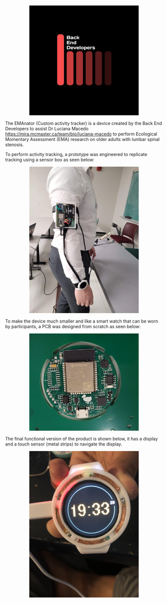  <p align="center">
  <img src="https://github.com/zakerl/Capstone_Project/blob/main/refs/BED_logo.jpg" width="350" title="hover text">
</p>

The EMAnator (Custom activity tracker) is a device created by the Back End Developers to assist Dr Luciana Macedo https://mira.mcmaster.ca/team/bio/luciana-macedo 
to perform Ecological Momentary Assessment (EMA) research on older adults with lumbar spinal stenosis.

To perform activity tracking, a prototype was engineered to replicate tracking using a sensor box as seen below:

 <p align="center">
  <img src="https://github.com/zakerl/Capstone_Project/blob/main/refs/sensorbox.jpg" width="350" title="hover text">
</p>

To make the device much smaller and like a smart watch that can be worn by participants, a PCB was designed from scratch as seen below:

 <p align="center">
  <img src="https://github.com/zakerl/Capstone_Project/blob/main/refs/PCB.jpg" width="350" title="hover text">
</p>

The final functional version of the product is shown below, it has a display and a touch sensor (metal strips) to navigate the display.

 <p align="center">
  <img src="https://github.com/zakerl/Capstone_Project/blob/main/refs/EMAnator.jpg" width="350" title="hover text">
</p>

